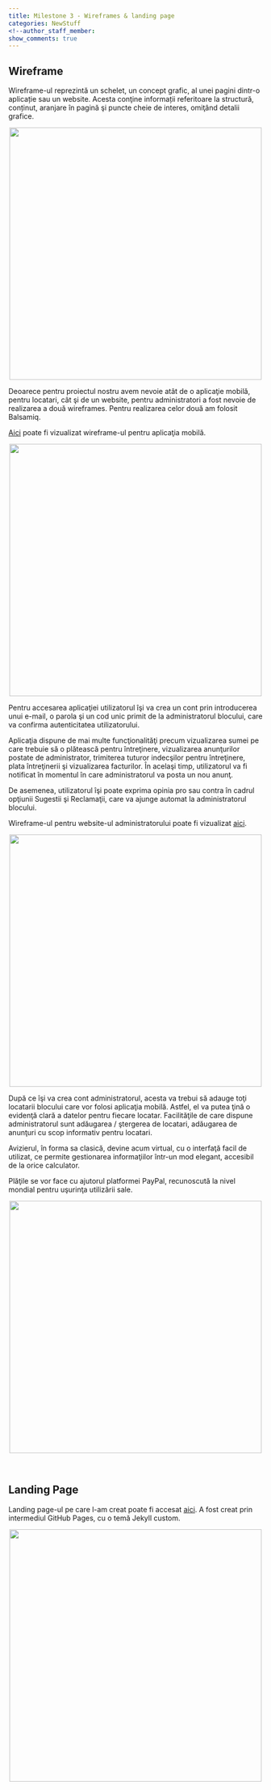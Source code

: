 ```yaml
---
title: Milestone 3 - Wireframes & landing page
categories: NewStuff
<!--author_staff_member:
show_comments: true
---
```


## Wireframe
Wireframe-ul reprezintă un schelet, un concept grafic, al unei pagini dintr-o aplicație sau un website. Acesta conţine informații referitoare la structură, conținut, aranjare în pagină şi puncte cheie de interes, omiţând detalii grafice.

<center>
<img src="https://github.com/rptoma/Flaty/raw/master/_posts/wireframe/wireframe.jpeg" width="500">
</center>

Deoarece pentru proiectul nostru avem nevoie atât de o aplicaţie mobilă, pentru locatari, cât şi de un website, pentru administratori a fost nevoie de realizarea a două wireframes.
Pentru realizarea celor două am folosit Balsamiq.

[Aici](https://balsamiq.cloud/subyp15/p3mqx5g) poate fi vizualizat wireframe-ul pentru aplicaţia mobilă.

<center>
<img src="https://github.com/rptoma/Flaty/raw/master/_posts/wireframe/w1.jpg" width="500">
</center>

Pentru accesarea aplicaţiei utilizatorul îşi va crea un cont prin introducerea unui e-mail, o parola şi un cod unic primit de la administratorul blocului, care va confirma autenticitatea utilizatorului.

Aplicaţia dispune de mai multe funcţionalităţi precum vizualizarea sumei pe care trebuie să o plătească pentru întreţinere, vizualizarea anunţurilor postate de administrator, trimiterea tuturor indecşilor pentru întreţinere, plata întreţinerii şi vizualizarea facturilor. În acelaşi timp, utilizatorul va fi notificat în momentul în care administratorul va posta un nou anunţ.

De asemenea, utilizatorul îşi poate exprima opinia pro sau contra în cadrul opţiunii Sugestii şi Reclamaţii, care va ajunge automat la administratorul blocului.

Wireframe-ul pentru website-ul administratorului poate fi vizualizat [aici](https://balsamiq.cloud/subyp15/pkaaf26).

<center>
<img src="https://github.com/rptoma/Flaty/raw/master/_posts/wireframe/w2.jpg" width="500">
</center>

După ce îşi va crea cont administratorul, acesta va trebui să adauge toţi locatarii blocului care vor folosi aplicaţia mobilă. Astfel, el va putea ţină o evidenţă clară a datelor pentru fiecare locatar. Facilităţile de care dispune administratorul sunt adăugarea / ştergerea de locatari, adăugarea de anunţuri cu scop informativ pentru locatari.

Avizierul, în forma sa clasică, devine acum virtual, cu o interfaţă facil de utilizat, ce permite gestionarea informaţiilor într-un mod elegant, accesibil de la orice calculator.

Plăţile se vor face cu ajutorul platformei PayPal, recunoscută la nivel mondial pentru uşurinţa utilizării sale. 


<center>
<img src="https://github.com/rptoma/Flaty/raw/master/_posts/wireframe/Paypal.jpg" width="500">
</center>

&nbsp; &nbsp;
## Landing Page
Landing page-ul pe care l-am creat poate fi accesat [aici](https://rptoma.github.io/Flaty-landing-page-2/). A fost creat prin intermediul GitHub Pages, cu o temă Jekyll custom.


<center>
<img src="https://github.com/rptoma/Flaty/raw/master/_posts/wireframe/landing.JPG" width="500">
</center>
